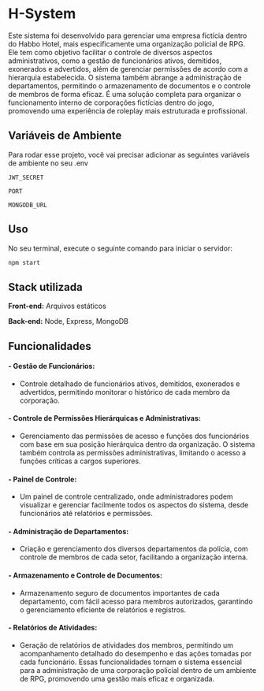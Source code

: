 # H-System

Este sistema foi desenvolvido para gerenciar uma empresa fictícia dentro do Habbo Hotel, mais especificamente uma organização policial de RPG. Ele tem como objetivo facilitar o controle de diversos aspectos administrativos, como a gestão de funcionários ativos, demitidos, exonerados e advertidos, além de gerenciar permissões de acordo com a hierarquia estabelecida. O sistema também abrange a administração de departamentos, permitindo o armazenamento de documentos e o controle de membros de forma eficaz. É uma solução completa para organizar o funcionamento interno de corporações fictícias dentro do jogo, promovendo uma experiência de roleplay mais estruturada e profissional.


## Variáveis de Ambiente

Para rodar esse projeto, você vai precisar adicionar as seguintes variáveis de ambiente no seu .env

`JWT_SECRET`

`PORT`

`MONGODB_URL`


## Uso

No seu terminal, execute o seguinte comando para iniciar o servidor:

```bash
npm start
```
## Stack utilizada

**Front-end:** Arquivos estáticos

**Back-end:** Node, Express, MongoDB


## Funcionalidades

#### - Gestão de Funcionários:
- Controle detalhado de funcionários ativos, demitidos, exonerados e advertidos, permitindo monitorar o histórico de cada membro da corporação.
#### - Controle de Permissões Hierárquicas e Administrativas:
- Gerenciamento das permissões de acesso e funções dos funcionários com base em sua posição hierárquica dentro da organização. O sistema também controla as permissões administrativas, limitando o acesso a funções críticas a cargos superiores.
#### - Painel de Controle:
- Um painel de controle centralizado, onde administradores podem visualizar e gerenciar facilmente todos os aspectos do sistema, desde funcionários até relatórios e permissões.
#### - Administração de Departamentos:
- Criação e gerenciamento dos diversos departamentos da polícia, com controle de membros de cada setor, facilitando a organização interna.
#### - Armazenamento e Controle de Documentos:
- Armazenamento seguro de documentos importantes de cada departamento, com fácil acesso para membros autorizados, garantindo o gerenciamento eficiente de relatórios e registros.
#### - Relatórios de Atividades:
- Geração de relatórios de atividades dos membros, permitindo um acompanhamento detalhado do desempenho e das ações tomadas por cada funcionário.
Essas funcionalidades tornam o sistema essencial para a administração de uma corporação policial dentro de um ambiente de RPG, promovendo uma gestão mais eficaz e organizada.


